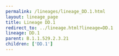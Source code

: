 ```yaml
---
permalink: /lineages/lineage_DD.1.html
layout: lineage_page
title: Lineage DD.1
redirect_to: ../lineage.html?lineage=DD.1
lineage: DD.1
parent: B.1.1.529.2.3.21
children: ['DD.1']
---
```

